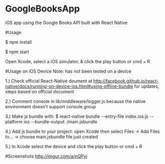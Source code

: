 # GoogleBooksApp
iOS app using the Google Books API built with React Native

#Usage

$ npm install

$ npm start

Open Xcode, select a iOS simulator, & click the play button or cmd + R

#Usage on iOS Device
Note: has not been tested on a device

1.) Check official React-Native doument at http://facebook.github.io/react-native/docs/running-on-device-ios.html#using-offline-bundle for updates, steps based on official document

2.) Comment console in lib/middleware/logger.js because the native environment doesn't support console.group

3.) Make js bundle with: $ react-native bundle --entry-file index.ios.js --platform ios --bundle-output ./main.jsbundle

4.) Add js bundle to your project: open Xcode then select Files -> Add Files to... -> choose main.jsbundle file just created

5.) In Xcode select the device and click the play button or cmd + R

#Screenshots
http://imgur.com/a/nQPyj

